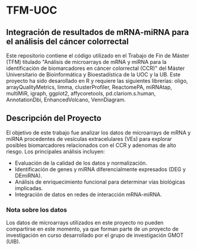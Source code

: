 # TFM-UOC
## Integración de resultados de mRNA-miRNA para el análisis del cáncer colorrectal

Este repositorio contiene el código utilizado en el Trabajo de Fin de Máster (TFM) titulado "Análisis de microarrays de mRNA y miRNA para la identificación de biomarcadores en cáncer colorrectal (CCR)" del Máster Universitario de Bioinformática y Bioestadística de la UOC y la UB. Este proyecto ha sido desarollado en R y requiere las siguientes librerías: oligo, arrayQualityMetrics, limma, clusterProfiler, ReactomePA, miRNAtap, multiMiR, igraph, ggplot2, affycoretools, pd.clariom.s.human, AnnotationDbi, EnhancedVolcano, VennDiagram. 

## Descripción del Proyecto

El objetivo de este trabajo fue analizar los datos de microarrays de mRNA y miRNA procedentes de vesículas extracelulares (VEs) para explorar posibles biomarcadores relacionados con el CCR y adenomas de alto riesgo. Los principales análisis incluyen:

   - Evaluación de la calidad de los datos y normalización.
   - Identificación de genes y miRNA diferencialmente expresados (DEG y DEmiRNA).
   - Análisis de enriquecimiento funcional para determinar vías biológicas implicadas.
   - Integración de datos en redes de interacción mRNA-miRNA.

### Nota sobre los datos

Los datos de microarrays utilizados en este proyecto no pueden compartirse en este momento, ya que forman parte de un proyecto de investigación en curso desarrollado por el grupo de investigación GMOT (UIB). 
